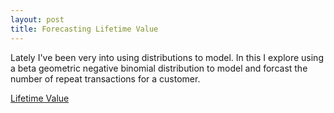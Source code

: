 ```yaml
---
layout: post
title: Forecasting Lifetime Value
---
```


Lately I've been very into using distributions to model. In this I explore
using a beta geometric negative binomial distribution to model and forcast
the number of repeat transactions for a customer.


[Lifetime Value](https://examples.benhoffman.net/lifetime_value#introduction)

